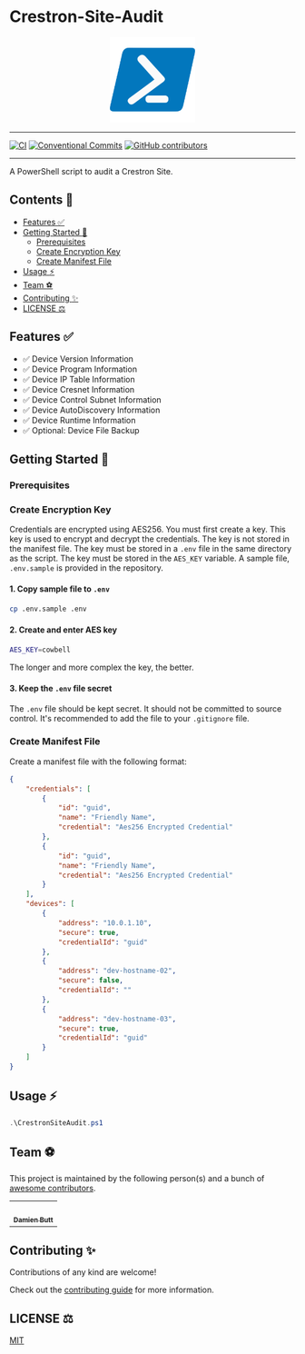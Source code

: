 # Crestron-Site-Audit

<div align="center">
    <img src="./assets/img/powershell_logo-1024x1024.png" alt="" width="150" />
</div>

---

[![CI](https://github.com/Norgate-AV-Solutions-Ltd/CRestron-Site-Audit/actions/workflows/main.yml/badge.svg)](https://github.com/Norgate-AV-Solutions-Ltd/Crestron-Site-Audit/actions)
[![Conventional Commits](https://img.shields.io/badge/Conventional%20Commits-1.0.0-%23FE5196?logo=conventionalcommits&logoColor=white)](https://conventionalcommits.org)
[![GitHub contributors](https://img.shields.io/github/contributors/Norgate-AV-Solutions-Ltd/Crestron-Site-Audit)](https://github.com/Norgate-AV-Solutions-Ltd/Crestron-Site-Audit/graphs/contributors)

---

A PowerShell script to audit a Crestron Site.

## Contents :book:

-   [Features :white_check_mark:](#features-white_check_mark)
-   [Getting Started :rocket:](#getting-started-rocket)
    -   [Prerequisites](#prerequisites)
    -   [Create Encryption Key](#create-encryption-key)
    -   [Create Manifest File](#create-manifest-file)
-   [Usage :zap:](#usage-zap)
-   [Team :soccer:](#team-soccer)
-   [Contributing :sparkles:](#contributing-sparkles)
-   [LICENSE :balance_scale:](#license-balance_scale)

## Features :white_check_mark:

-   ✅ Device Version Information
-   ✅ Device Program Information
-   ✅ Device IP Table Information
-   ✅ Device Cresnet Information
-   ✅ Device Control Subnet Information
-   ✅ Device AutoDiscovery Information
-   ✅ Device Runtime Information
-   ✅ Optional: Device File Backup

## Getting Started :rocket:

### Prerequisites

### Create Encryption Key

Credentials are encrypted using AES256. You must first create a key. This key is used to encrypt and decrypt the credentials. The key is not stored in the manifest file. The key must be stored in a `.env` file in the same directory as the script. The key must be stored in the `AES_KEY` variable. A sample file, `.env.sample` is provided in the repository.

#### 1. Copy sample file to `.env`

```bash
cp .env.sample .env
```

#### 2. Create and enter AES key

```bash
AES_KEY=cowbell
```

The longer and more complex the key, the better.

#### 3. Keep the `.env` file secret

The `.env` file should be kept secret. It should not be committed to source control. It's recommended to add the file to your `.gitignore` file.

### Create Manifest File

Create a manifest file with the following format:

```json
{
    "credentials": [
        {
            "id": "guid",
            "name": "Friendly Name",
            "credential": "Aes256 Encrypted Credential"
        },
        {
            "id": "guid",
            "name": "Friendly Name",
            "credential": "Aes256 Encrypted Credential"
        }
    ],
    "devices": [
        {
            "address": "10.0.1.10",
            "secure": true,
            "credentialId": "guid"
        },
        {
            "address": "dev-hostname-02",
            "secure": false,
            "credentialId": ""
        },
        {
            "address": "dev-hostname-03",
            "secure": true,
            "credentialId": "guid"
        }
    ]
}
```

## Usage :zap:

```powershell
.\CrestronSiteAudit.ps1
```

## Team :soccer:

This project is maintained by the following person(s) and a bunch of [awesome contributors](https://github.com/Norgate-AV-Solutions-Ltd/Crestron-Site-Audit/graphs/contributors).

<table>
  <tr>
    <td align="center"><a href="https://github.com/damienbutt"><img src="https://avatars.githubusercontent.com/damienbutt?v=4?s=100" width="100px;" alt=""/><br /><sub><b>Damien Butt</b></sub></a><br /></td>
  </tr>
</table>

## Contributing :sparkles:

Contributions of any kind are welcome!

Check out the [contributing guide](CONTRIBUTING.md) for more information.

## LICENSE :balance_scale:

[MIT](LICENSE)
